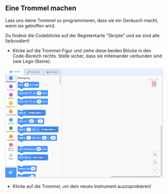 ## Eine Trommel machen

Lass uns deine Trommel so programmieren, dass sie ein Geräusch macht, wenn sie getroffen wird.

Du findest die Codeblöcke auf der Registerkarte "Skripte" und sie sind alle farbcodiert!

+ Klicke auf die Trommel-Figur und ziehe diese beiden Blöcke in den Code-Bereich rechts. Stelle sicher, dass sie miteinander verbunden sind (wie Lego-Steine):

![screenshot](images/connect-block.gif)

+ Klicke auf die Trommel, um dein neues Instrument auszuprobieren!